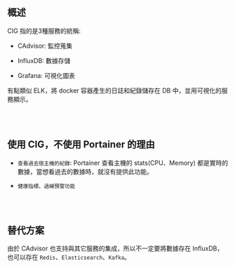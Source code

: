 ## 概述

CIG 指的是3種服務的統稱:

* CAdvisor: 監控蒐集

* InfluxDB: 數據存儲

* Grafana: 可視化圖表

有點類似 ELK，將 docker 容器產生的日誌和紀錄儲存在 DB 中，並用可視化的服務顯示。

<br/>

<br/>

## 使用 CIG，不使用 Portainer 的理由

* `查看過去宿主機的紀錄`: Portainer 查看主機的 stats(CPU、Memory) 都是實時的數據，當想看過去的數據時，就沒有提供此功能。

* `健康指標、過線預警功能`

<br/>

<br/>

## 替代方案

由於 CAdvisor 也支持與其它服務的集成，所以不一定要將數據存在 InfluxDB，也可以存在 `Redis`、`Elasticsearch`、`Kafka`。